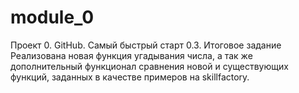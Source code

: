 # module_0
Проект 0. GitHub. Самый быстрый старт  0.3. Итоговое задание
Реализована новая функция угадывания числа, а так же дополнительный функционал сравнения новой и существующих функций, заданных в качестве примеров на skillfactory.
